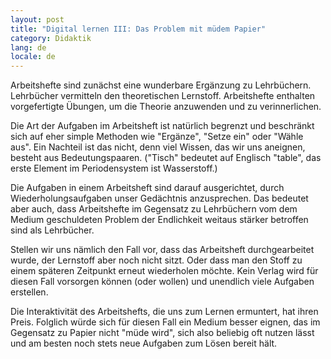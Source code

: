 ```yaml
---
layout: post
title: "Digital lernen III: Das Problem mit müdem Papier"
category: Didaktik
lang: de
locale: de
---
```


Arbeitshefte sind zunächst eine wunderbare Ergänzung zu Lehrbüchern. Lehrbücher vermitteln den theoretischen Lernstoff. Arbeitshefte enthalten vorgefertigte Übungen, um die Theorie anzuwenden und zu verinnerlichen.

Die Art der Aufgaben im Arbeitsheft ist natürlich begrenzt und beschränkt sich auf eher simple Methoden wie "Ergänze", "Setze ein" oder "Wähle aus". Ein Nachteil ist das nicht, denn viel Wissen, das wir uns aneignen, besteht aus Bedeutungspaaren. ("Tisch" bedeutet auf Englisch "table", das erste Element im Periodensystem ist Wasserstoff.)

Die Aufgaben in einem Arbeitsheft sind darauf ausgerichtet, durch Wiederholungsaufgaben unser Gedächtnis anzusprechen. Das bedeutet aber auch, dass Arbeitshefte im Gegensatz zu Lehrbüchern vom dem Medium geschuldeten Problem der Endlichkeit weitaus stärker betroffen sind als Lehrbücher.

Stellen wir uns nämlich den Fall vor, dass das Arbeitsheft durchgearbeitet wurde, der Lernstoff aber noch nicht sitzt. Oder dass man den Stoff zu einem späteren Zeitpunkt erneut wiederholen möchte. Kein Verlag wird für diesen Fall vorsorgen können (oder wollen) und unendlich viele Aufgaben erstellen.

Die Interaktivität des Arbeitshefts, die uns zum Lernen ermuntert, hat ihren Preis. Folglich würde sich für diesen Fall ein Medium besser eignen, das im Gegensatz zu Papier nicht "müde wird", sich also beliebig oft nutzen lässt und am besten noch stets neue Aufgaben zum Lösen bereit hält.

